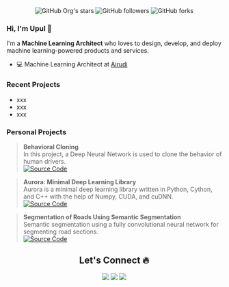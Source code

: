 <div align="center">
<img alt="GitHub Org's stars" src="https://img.shields.io/github/stars/upul?style=social"> <img alt="GitHub followers" src="https://img.shields.io/github/followers/upul?style=social"> <img alt="GitHub forks" src="https://img.shields.io/github/forks/upul/Behavioral-Cloning?style=social">
</div>

### Hi, I'm Upul 👋

I'm a **Machine Learning Architect** who loves to design, develop, and deploy machine learning-powered products and services.

- 💻 Machine Learning Architect at [Airudi](https://airudi.com/en/)

### Recent Projects 
- xxx
- xxx
- xxx

### Personal Projects
> **Behavioral Cloning**<br>In this project, a Deep Neural Network is used to clone the behavior of human drivers.<br>[![Source Code](https://img.shields.io/badge/Source_Code-212121?logo=github&logoColor=ffffff)](https://github.com/upul/Behavioral-Cloning)

> **Aurora: Minimal Deep Learning Library**<br>Aurora is a minimal deep learning library written in Python, Cython, and C++ with the help of Numpy, CUDA, and cuDNN.<br>[![Source Code](https://img.shields.io/badge/Source_Code-212121?logo=github&logoColor=ffffff)](https://github.com/upul/Aurora)

> **Segmentation of Roads Using Semantic Segmentation**<br>Semantic segmentation using a fully convolutional neural network for segmenting road sections. <br>[![Source Code](https://img.shields.io/badge/Source_Code-212121?logo=github&logoColor=ffffff)](https://github.com/upul/Semantic_Segmentation)


<h2 align="center"> Let's Connect 🔥</h2>
<div align="center">
<a href="https://github.com/upul/">
<img src="https://img.shields.io/badge/Github-211F1F?style=flat-square&logo=GitHub&logoColor=ffffff"></a> 
<a href="https://www.twitter.com/upulba/">
<img src="https://img.shields.io/badge/Twitter-08A0E9?style=flat-square&logo=Twitter&logoColor=ffffff"></a>
<a href="https://www.linkedin.com/in/upulbandara/">
<img src="https://img.shields.io/badge/Linkedin-0077B5?style=flat-square&logo=Linkedin&logoColor=ffffff"></a>
</div>

<!--
**upul/upul** is a ✨ _special_ ✨ repository because its `README.md` (this file) appears on your GitHub profile.

Here are some ideas to get you started:

- 🔭 I’m currently working on ...
- 🌱 I’m currently learning ...
- 👯 I’m looking to collaborate on ...
- 🤔 I’m looking for help with ...
- 💬 Ask me about ...
- 📫 How to reach me: ...
- 😄 Pronouns: ...
- ⚡ Fun fact: ...
-->

